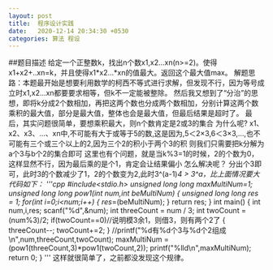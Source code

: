```yaml
---
layout: post
title:  程序设计实践
date:   2020-12-14 20:34:30 +0530
categories: 算法 程设
---
```

##题目描述
给定一个正整数k，找出n个数x1,x2...xn(n>=2)。使得x1+x2+..xn=k，并且使得x1*x2...*xn的值最大。返回这个最大值max。
解题思路：本题最开始是想要利用数学的柯西不等式进行求解，但发现不行，因为等号成立时x1,x2...xn都要要求相等，但k不一定能被整除。
然后我又想到了“分治”的思想，即将k分成2个数相加，再把这两个数也分成两个数相加，分别计算这两个数乘积的最大值，部分是最大值，整体也会是最大值，但最后结果是超时了。
最后，其实问题很简单，要想乘积最大，则n个数肯定是2或3的集合
为什么呢?
x1、x2、x3、…、xn中,不可能有大于或等于5的数,这是因为,5＜2×3,6＜3×3,…,也不可能有三个或三个以上的2,因为三个2的积小于两个3的积
则我们只需要把k分解为a个3与b个2的集合即可
这里也有个问题，就是当k%3=1的时候，2的个数为0，这样显然不行，因为最后乘的是个1，肯定会让结果偏小
怎么解决呢？
分出个3即可，此时3的个数减少了1，2的个数变为2,此时3^(a-1)*4 > 3^a，比上面情况要大
代码如下：
'''cpp
#include<stdio.h>
unsigned long long maxMultiNum=1;
unsigned long long pow1(int num,int beMultiNum)
{
	unsigned long long res = 1;
	for(int i=0;i<num;i++)
	{
		res*=(beMultiNum);
	}
	return res;
}
int main()
{
	int num,i,res;
	scanf("%d",&num);
	int threeCount = num / 3;
	int twoCount = (num%3)/2;
	if(twoCount==0)//说明模3余1，则借3，则有两个2了 
	{
		threeCount--;
		twoCount+=2;
	}
	//printf("%d有%d个3与%d个2组成\n",num,threeCount,twoCount);
	maxMultiNum = (pow1(threeCount,3)*pow1(twoCount,2));
	printf("%lld\n",maxMultiNum);	
	return 0;
}
'''
这样就很简单了，之前都没发现这个规律。

